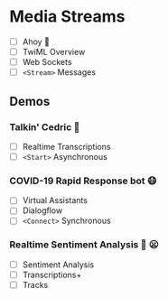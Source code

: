 # Media Streams

- [ ] Ahoy 👋
- [ ] TwiML Overview
- [ ] Web Sockets
- [ ] `<Stream>` Messages

## Demos

### Talkin' Cedric 🤖

- [ ] Realtime Transcriptions
- [ ] `<Start>` Asynchronous

### COVID-19 Rapid Response bot 😷

- [ ] Virtual Assistants
- [ ] Dialogflow
- [ ] `<Connect>` Synchronous

### Realtime Sentiment Analysis 🤗  😦

- [ ] Sentiment Analysis
- [ ] Transcriptions+
- [ ] Tracks
